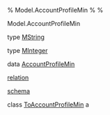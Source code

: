 % Model.AccountProfileMin
% 
% 

Model.AccountProfileMin

type [MString](Model-AccountProfileMin.html#t:MString)

type [MInteger](Model-AccountProfileMin.html#t:MInteger)

data
[AccountProfileMin](Model-AccountProfileMin.html#t:AccountProfileMin)

[relation](Model-AccountProfileMin.html#v:relation)

[schema](Model-AccountProfileMin.html#v:schema)

class
[ToAccountProfileMin](Model-AccountProfileMin.html#t:ToAccountProfileMin)
a
